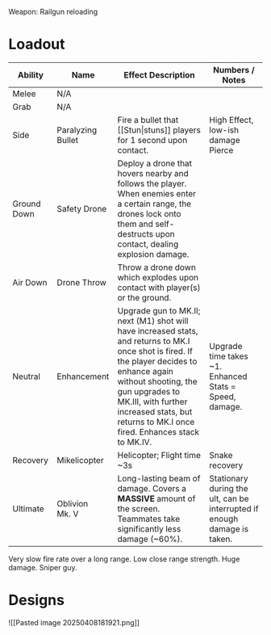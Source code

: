 Weapon: Railgun
reloading
# Loadout

| Ability     | Name              | Effect Description                                                                                                                                                                                                                                                                   | Numbers / Notes                                                          |
| ----------- | ----------------- | ------------------------------------------------------------------------------------------------------------------------------------------------------------------------------------------------------------------------------------------------------------------------------------ | ------------------------------------------------------------------------ |
| Melee       | N/A               |                                                                                                                                                                                                                                                                                      |                                                                          |
| Grab        | N/A               |                                                                                                                                                                                                                                                                                      |                                                                          |
| Side        | Paralyzing Bullet | Fire a bullet that [[Stun\|stuns]] players for 1 second upon contact.                                                                                                                                                                                                                | High Effect, low-ish damage<br>Pierce                                    |
| Ground Down | Safety Drone      | Deploy a drone that hovers nearby and follows the player.  When enemies enter a certain range, the drones lock onto them and self-destructs upon contact, dealing explosion damage.                                                                                                  |                                                                          |
| Air Down    | Drone Throw       | Throw a drone down which explodes upon contact with player(s) or the ground.                                                                                                                                                                                                         |                                                                          |
| Neutral     | Enhancement       | Upgrade gun to MK.II; next (M1) shot will have increased stats, and returns to MK.I once shot is fired. If the player decides to enhance again without shooting, the gun upgrades to MK.III, with further increased stats, but returns to MK.I once fired.  Enhances stack to MK.IV. | Upgrade time takes ~1.<br>Enhanced Stats = Speed, damage.                |
| Recovery    | Mikelicopter      | Helicopter; Flight time ~3s                                                                                                                                                                                                                                                          | Snake recovery                                                           |
| Ultimate    | Oblivion<br>Mk. V | Long-lasting beam of damage.  Covers a **MASSIVE** amount of the screen.  Teammates take significantly less damage (~60%).                                                                                                                                                           | Stationary during the ult, can be interrupted if enough damage is taken. |
Very slow fire rate over a long range.
Low close range strength.
Huge damage.
Sniper guy.

# Designs

![[Pasted image 20250408181921.png]]


